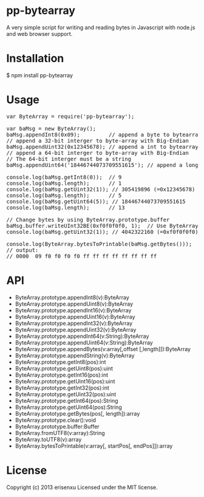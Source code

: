 # pp-bytearray
A very simple script for writing and reading bytes in Javascript with node.js and web browser support.

# Installation
$ npm install pp-bytearray

# Usage

<pre>
var ByteArray = require('pp-bytearray');

var baMsg = new ByteArray();
baMsg.appendInt8(0x09);         // append a byte to bytearray, make the array length to 1
// append a 32-bit interger to byte-array with Big-Endian
baMsg.appendUint32(0x12345678); // append a int to bytearray, make the array length to 5
// append a 64-bit interger to byte-array with Big-Endian
// The 64-bit interger must be a string
baMsg.appendUint64('18446744073709551615'); // append a long to bytearray, make the array length to 13

console.log(baMsg.getInt8(0));  // 9
console.log(baMsg.length);      // 1
console.log(baMsg.getUint32(1)); // 305419896 (=0x12345678)
console.log(baMsg.length);      // 5
console.log(baMsg.getUint64(5)); // 18446744073709551615
console.log(baMsg.length);      // 13

// Change bytes by using ByteArray.prototype.buffer
baMsg.buffer.writeUInt32BE(0xf0f0f0f0, 1);  // Use ByteArray.prototype.buffer to write bytes by pos.
console.log(baMsg.getUint32(1)); // 4042322160 (=0xf0f0f0f0)

console.log(ByteArray.bytesToPrintable(baMsg.getBytes()));
// output:
// 0000  09 f0 f0 f0 f0 ff ff ff ff ff ff ff ff
</pre>

# API
<ul>
    <li>ByteArray.prototype.appendInt8(v):ByteArray</li>
    <li>ByteArray.prototype.appendUint8(v):ByteArray</li>
    <li>ByteArray.prototype.appendInt16(v):ByteArray</li>
    <li>ByteArray.prototype.appendUint16(v):ByteArray</li>
    <li>ByteArray.prototype.appendInt32(v):ByteArray</li>
    <li>ByteArray.prototype.appendUint32(v):ByteArray</li>
    <li>ByteArray.prototype.appendInt64(v:String):ByteArray</li>
    <li>ByteArray.prototype.appendUint64(v:String):ByteArray</li>
    <li>ByteArray.prototype.appendBytes(v:array[,offset [,length]]):ByteArray</li>
    <li>ByteArray.prototype.appendString(v):ByteArray</li>
    <li>ByteArray.prototype.getInt8(pos):int</li>
    <li>ByteArray.prototype.getUint8(pos):uint</li>
    <li>ByteArray.prototype.getInt16(pos):int</li>
    <li>ByteArray.prototype.getUint16(pos):uint</li>
    <li>ByteArray.prototype.getInt32(pos):int</li>
    <li>ByteArray.prototype.getUint32(pos):uint</li>
    <li>ByteArray.prototype.getInt64(pos):String</li>
    <li>ByteArray.prototype.getUint64(pos):String</li>
    <li>ByteArray.prototype.getBytes(pos[, length]):array</li>
    <li>ByteArray.prototype.clear():void</li>
    <li>ByteArray.prototype.buffer:Buffer</li>
    <li>ByteArray.fromUTF8(v:array):String</li>
    <li>ByteArray.toUTF8(v):array</li>
    <li>ByteArray.bytesToPrintable(v:array[, startPos[, endPos]]):array</li>
</ul>

# License
Copyright (c) 2013 erisenxu Licensed under the MIT license.